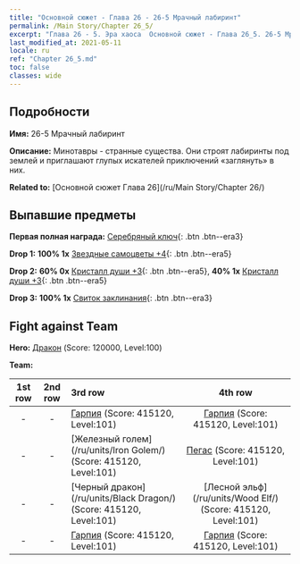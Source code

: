```yaml
---
title: "Основной сюжет - Глава 26 - 26-5 Мрачный лабиринт"
permalink: /Main Story/Chapter 26_5/
excerpt: "Глава 26 - 5. Эра хаоса  Основной сюжет - Глава 26_5. 26-5 Мрачный лабиринт"
last_modified_at: 2021-05-11
locale: ru
ref: "Chapter 26_5.md"
toc: false
classes: wide
---
```


## Подробности

 **Имя:** 26-5 Мрачный лабиринт

 **Описание:** Минотавры - странные существа. Они строят лабиринты под землей и приглашают глупых искателей приключений «заглянуть» в них.

 **Related to:** [Основной сюжет Глава 26](/ru/Main Story/Chapter 26/)

## Выпавшие предметы

 **Первая полная награда:** [Серебряный ключ](/ItemsRU/con_693/){: .btn .btn--era3}

 **Drop 1:** **100% 1x** [Звездные самоцветы +4](/ItemsRU/mat_93/){: .btn .btn--era5}

 **Drop 2:** **60% 0x** [Кристалл души +3](/ItemsRU/mat_87/){: .btn .btn--era5}, **40% 1x** [Кристалл души +3](/ItemsRU/mat_87/){: .btn .btn--era5}

 **Drop 3:** **100% 1x** [Свиток заклинания](/ItemsRU/con_694/){: .btn .btn--era3}


## Fight against Team
 **Hero:** [Дракон](/ru/heroes/Dracon/) (Score: 120000, Level:100)

 **Team:**


  | 1st row | 2nd row | 3rd row | 4th row |
  |:----:|:----:|:----|:----:|
  | - | - | [Гарпия](/ru/units/Harpy/) (Score: 415120, Level:101)  | [Гарпия](/ru/units/Harpy/) (Score: 415120, Level:101)  |
  | - | - | [Железный голем](/ru/units/Iron Golem/) (Score: 415120, Level:101)  | [Пегас](/ru/units/Pegasus/) (Score: 415120, Level:101)  |
  | - | - | [Черный дракон](/ru/units/Black Dragon/) (Score: 415120, Level:101)  | [Лесной эльф](/ru/units/Wood Elf/) (Score: 415120, Level:101)  |
  | - | - | [Гарпия](/ru/units/Harpy/) (Score: 415120, Level:101)  | [Гарпия](/ru/units/Harpy/) (Score: 415120, Level:101)  |


